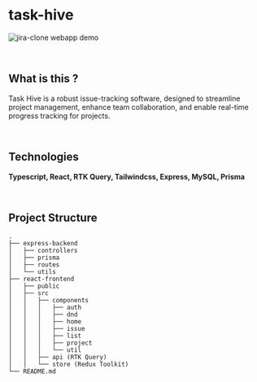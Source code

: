 # task-hive

![jira-clone webapp demo](./jira-hq.gif)

<br/>

## What is this ?

Task Hive is a robust issue-tracking software, designed to streamline project management, enhance team collaboration, and enable real-time progress tracking for projects.

<br/>

## Technologies

**Typescript, React, RTK Query, Tailwindcss, Express, MySQL, Prisma**

<br/>

## Project Structure

```
.
├── express-backend
│   ├── controllers
│   ├── prisma
│   ├── routes
│   └── utils
├── react-frontend
│   ├── public
│   ├── src
│   │   ├── components
│   │   │   ├── auth
│   │   │   ├── dnd
│   │   │   ├── home
│   │   │   ├── issue
│   │   │   ├── list
│   │   │   ├── project
│   │   │   └── util
│   │   ├── api (RTK Query)
│   │   └── store (Redux Toolkit)
└── README.md

```
